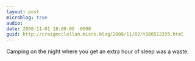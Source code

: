 ```yaml
---
layout: post
microblog: true
audio: 
date: 2008-11-01 18:00:00 -0600
guid: http://craigmcclellan.micro.blog/2008/11/02/t986512335.html
---
```

Camping on the night where you get an extra hour of sleep was a waste.
